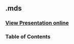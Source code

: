 ## .mds
### [View Presentation online](https://cdn.rawgit.com/TelerikAcademy/ASP.NET-Web-Forms/master/09.%20ASP.NET-Identity/slides/index.html)
### Table of Contents
